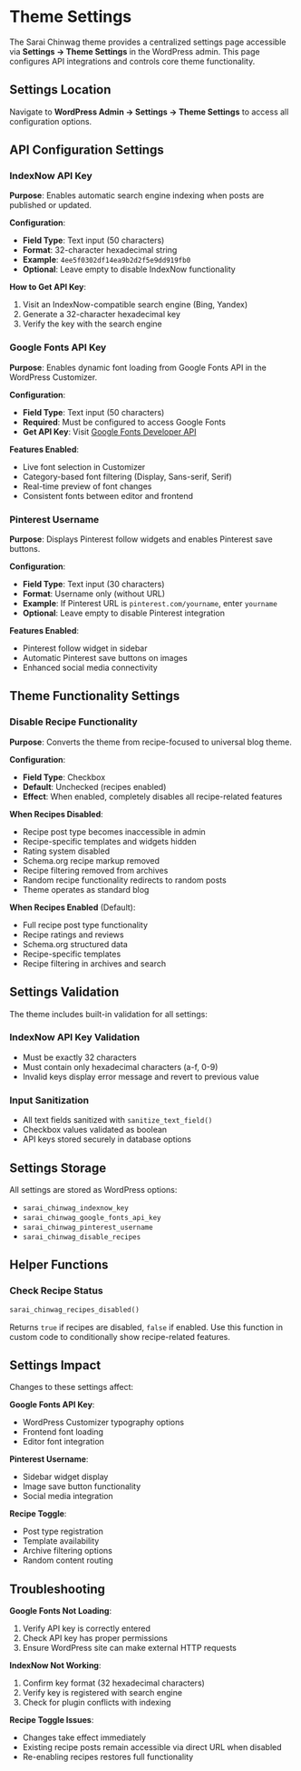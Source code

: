# Theme Settings

The Sarai Chinwag theme provides a centralized settings page accessible via **Settings → Theme Settings** in the WordPress admin. This page configures API integrations and controls core theme functionality.

## Settings Location

Navigate to **WordPress Admin → Settings → Theme Settings** to access all configuration options.

## API Configuration Settings

### IndexNow API Key

**Purpose**: Enables automatic search engine indexing when posts are published or updated.

**Configuration**:
- **Field Type**: Text input (50 characters)
- **Format**: 32-character hexadecimal string
- **Example**: `4ee5f0302df14ea9b2d2f5e9dd919fb0`
- **Optional**: Leave empty to disable IndexNow functionality

**How to Get API Key**:
1. Visit an IndexNow-compatible search engine (Bing, Yandex)
2. Generate a 32-character hexadecimal key
3. Verify the key with the search engine

### Google Fonts API Key

**Purpose**: Enables dynamic font loading from Google Fonts API in the WordPress Customizer.

**Configuration**:
- **Field Type**: Text input (50 characters)  
- **Required**: Must be configured to access Google Fonts
- **Get API Key**: Visit [Google Fonts Developer API](https://developers.google.com/fonts/docs/developer_api)

**Features Enabled**:
- Live font selection in Customizer
- Category-based font filtering (Display, Sans-serif, Serif)
- Real-time preview of font changes
- Consistent fonts between editor and frontend

### Pinterest Username

**Purpose**: Displays Pinterest follow widgets and enables Pinterest save buttons.

**Configuration**:
- **Field Type**: Text input (30 characters)
- **Format**: Username only (without URL)
- **Example**: If Pinterest URL is `pinterest.com/yourname`, enter `yourname`
- **Optional**: Leave empty to disable Pinterest integration

**Features Enabled**:
- Pinterest follow widget in sidebar
- Automatic Pinterest save buttons on images
- Enhanced social media connectivity

## Theme Functionality Settings

### Disable Recipe Functionality

**Purpose**: Converts the theme from recipe-focused to universal blog theme.

**Configuration**:
- **Field Type**: Checkbox
- **Default**: Unchecked (recipes enabled)
- **Effect**: When enabled, completely disables all recipe-related features

**When Recipes Disabled**:
- Recipe post type becomes inaccessible in admin
- Recipe-specific templates and widgets hidden
- Rating system disabled
- Schema.org recipe markup removed
- Recipe filtering removed from archives
- Random recipe functionality redirects to random posts
- Theme operates as standard blog

**When Recipes Enabled** (Default):
- Full recipe post type functionality
- Recipe ratings and reviews
- Schema.org structured data
- Recipe-specific templates
- Recipe filtering in archives and search

## Settings Validation

The theme includes built-in validation for all settings:

### IndexNow API Key Validation
- Must be exactly 32 characters
- Must contain only hexadecimal characters (a-f, 0-9)
- Invalid keys display error message and revert to previous value

### Input Sanitization
- All text fields sanitized with `sanitize_text_field()`
- Checkbox values validated as boolean
- API keys stored securely in database options

## Settings Storage

All settings are stored as WordPress options:
- `sarai_chinwag_indexnow_key`
- `sarai_chinwag_google_fonts_api_key`  
- `sarai_chinwag_pinterest_username`
- `sarai_chinwag_disable_recipes`

## Helper Functions

### Check Recipe Status
```php
sarai_chinwag_recipes_disabled()
```
Returns `true` if recipes are disabled, `false` if enabled. Use this function in custom code to conditionally show recipe-related features.

## Settings Impact

Changes to these settings affect:

**Google Fonts API Key**:
- WordPress Customizer typography options
- Frontend font loading
- Editor font integration

**Pinterest Username**:
- Sidebar widget display
- Image save button functionality
- Social media integration

**Recipe Toggle**:
- Post type registration
- Template availability
- Archive filtering options
- Random content routing

## Troubleshooting

**Google Fonts Not Loading**:
1. Verify API key is correctly entered
2. Check API key has proper permissions
3. Ensure WordPress site can make external HTTP requests

**IndexNow Not Working**:
1. Confirm key format (32 hexadecimal characters)
2. Verify key is registered with search engine
3. Check for plugin conflicts with indexing

**Recipe Toggle Issues**:
- Changes take effect immediately
- Existing recipe posts remain accessible via direct URL when disabled
- Re-enabling recipes restores full functionality